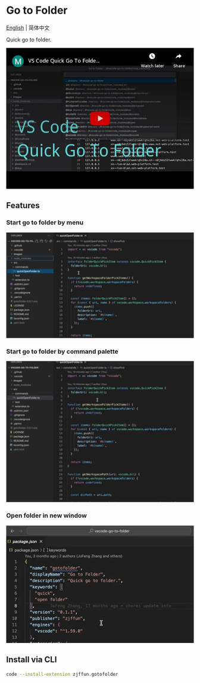 # Go to Folder

[English](./README.md) | 简体中文

Quick go to folder.

[![video](./images/video.webp)](https://www.youtube.com/watch?v=ORRnb8-WRrc)

## Features

### Start go to folder by menu

![Go to folder by menu](images/go-to-folder-by-menu.webp)

### Start go to folder by command palette

![Go to folder by command palette](images/go-to-folder-by-command-palette.webp)

### Open folder in new window

![Open folder in new window](images/open-folder-in-new-window.webp)

## Install via CLI

```bash
code --install-extension zjffun.gotofolder
```
